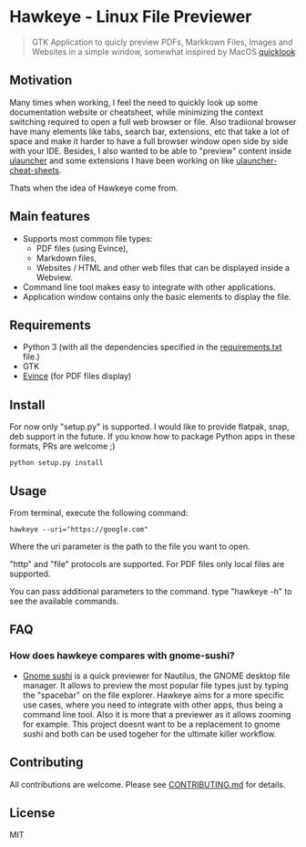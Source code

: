 # Hawkeye - Linux File Previewer

> GTK Application to quicly preview PDFs, Markkown Files, Images and Websites in a simple window, somewhat inspired by MacOS [quicklook](https://support.apple.com/kb/ph25575?locale=en_US)

## Motivation

Many times when working, I feel the need to quickly look up some documentation website or cheatsheet, while minimizing the context switching required to open a full web browser or file. Also tradiional browser have many elements like tabs, search bar, extensions, etc that take a lot of space and make it harder to have a full browser window open side by side with your IDE. Besides, I also wanted to be able to "preview" content inside [ulauncher](https://ulauncher.io/) and some extensions I have been working on like [ulauncher-cheat-sheets](https://github.com/brpaz/ulauncher-cheat-sheets).

Thats when the idea of Hawkeye come from.

## Main features

* Supports most common file types:
    * PDF files (using Evince),
    * Markdown files,
    * Websites / HTML and other web files that can be displayed inside a Webview.
* Command line tool makes easy to integrate with other applications.
* Application window contains only the basic elements to display the file.

## Requirements

* Python 3 (with all the dependencies specified in the [requirements.txt](requirements.txt) file.)
* GTK
* [Evince](https://wiki.gnome.org/Apps/Evince) (for PDF files display)

## Install

For now only "setup.py" is supported. I would like to provide flatpak, snap, deb support in the future. If you know how to package Python apps in these formats, PRs are welcome ;)

```python setup.py install```

## Usage

From terminal, execute the following command:

```hawkeye --uri="https://google.com"```

Where the uri parameter is the path to the file you want to open.

"http" and "file" protocols are supported. For PDF files only local files are supported.

You can pass additional parameters to the command. type "hawkeye -h" to see the available commands.

## FAQ

### How does hawkeye compares with gnome-sushi?

* [Gnome sushi](https://github.com/GNOME/sushi) is a quick previewer for Nautilus, the GNOME desktop file manager. It allows to preview the most popular file types just by typing the "spacebar" on the file explorer. Hawkeye aims for a more specific use cases, where you need to integrate with other apps, thus being a command line tool. Also it is more that a previewer as it allows zooming for example. This project doesnt want to be a replacement to gnome sushi and both can be used togeher for the ultimate killer workflow.

## Contributing

All contributions are welcome. Please see [CONTRIBUTING.md](CONTRIBUTING.md) for details.

## License

MIT
